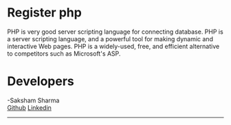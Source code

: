 # Register php
PHP is very good server scripting language for connecting database. PHP is a server scripting language, and a powerful tool for making dynamic and interactive Web pages.  PHP is a widely-used, free, and efficient alternative to competitors such as Microsoft's ASP.

# Developers
-Saksham Sharma<br>
<a href="https://github.com/Sakshamoo17">Github</a>
<a href="https://www.linkedin.com/in/saksham-sharma-bb576b167/">Linkedin</a>
******************************************************************************************************************************************



